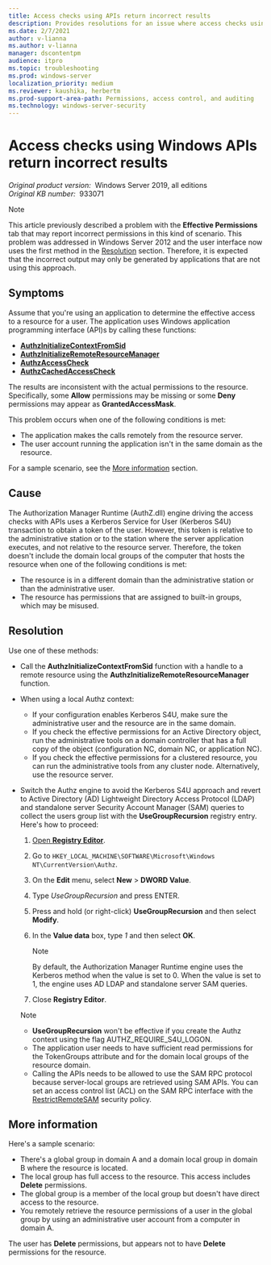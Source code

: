 ```yaml
---
title: Access checks using APIs return incorrect results
description: Provides resolutions for an issue where access checks using Windows APIs return incorrect results.
ms.date: 2/7/2021
author: v-lianna
ms.author: v-lianna
manager: dscontentpm
audience: itpro
ms.topic: troubleshooting
ms.prod: windows-server
localization_priority: medium
ms.reviewer: kaushika, herbertm
ms.prod-support-area-path: Permissions, access control, and auditing
ms.technology: windows-server-security
---
```

# Access checks using Windows APIs return incorrect results

_Original product version:_ &nbsp;Windows Server 2019, all editions  
_Original KB number:_ &nbsp;933071

> [!NOTE]
> This article previously described a problem with the **Effective Permissions** tab that may report incorrect permissions in this kind of scenario. This problem was addressed in Windows Server 2012 and the user interface now uses the first method in the [Resolution](#resolution) section. Therefore, it is expected that the incorrect output may only be generated by applications that are not using this approach.

## Symptoms

Assume that you're using an application to determine the effective access to a resource for a user. The application uses Windows application programming interface (API)s by calling these functions:

- [**AuthzInitializeContextFromSid**](/windows/win32/api/authz/nf-authz-authzinitializecontextfromsid)
- [**AuthzInitializeRemoteResourceManager**](/windows/win32/api/authz/nf-authz-authzinitializeremoteresourcemanager)
- [**AuthzAccessCheck**](/windows/win32/api/authz/nf-authz-authzaccesscheck)
- [**AuthzCachedAccessCheck**](/windows/win32/api/authz/nf-authz-authzcachedaccesscheck)

The results are inconsistent with the actual permissions to the resource. Specifically, some **Allow** permissions may be missing or some **Deny** permissions may appear as **GrantedAccessMask**.

This problem occurs when one of the following conditions is met:

- The application makes the calls remotely from the resource server.
- The user account running the application isn't in the same domain as the resource.

For a sample scenario, see the [More information](#more-information) section.

## Cause

The Authorization Manager Runtime (AuthZ.dll) engine driving the access checks with APIs uses a Kerberos Service for User (Kerberos S4U) transaction to obtain a token of the user. However, this token is relative to the administrative station or to the station where the server application executes, and not relative to the resource server. Therefore, the token doesn't include the domain local groups of the computer that hosts the resource when one of the following conditions is met:

- The resource is in a different domain than the administrative station or than the administrative user.
- The resource has permissions that are assigned to built-in groups, which may be misused.

## Resolution

Use one of these methods:

- Call the **AuthzInitializeContextFromSid** function with a handle to a remote resource using the **AuthzInitializeRemoteResourceManager** function.
- When using a local Authz context:
  - If your configuration enables Kerberos S4U, make sure the administrative user and the resource are in the same domain.
  - If you check the effective permissions for an Active Directory object, run the administrative tools on a domain controller that has a full copy of the object (configuration NC, domain NC, or application NC).
  - If you check the effective permissions for a clustered resource, you can run the administrative tools from any cluster node. Alternatively, use the resource server.
- Switch the Authz engine to avoid the Kerberos S4U approach and revert to Active Directory (AD) Lightweight Directory Access Protocol (LDAP) and standalone server Security Account Manager (SAM) queries to collect the users group list with the **UseGroupRecursion** registry entry. Here's how to proceed:

    1. [Open **Registry Editor**](https://support.microsoft.com/windows/how-to-open-registry-editor-in-windows-10-deab38e6-91d6-e0aa-4b7c-8878d9e07b11).
    2. Go to `HKEY_LOCAL_MACHINE\SOFTWARE\Microsoft\Windows NT\CurrentVersion\Authz`.
    3. On the **Edit** menu, select **New** > **DWORD Value**.
    4. Type *UseGroupRecursion* and press ENTER.
    5. Press and hold (or right-click) **UseGroupRecursion** and then select **Modify**.
    6. In the **Value data** box, type *1* and then select **OK**.

        > [!NOTE]
        > By default, the Authorization Manager Runtime engine uses the Kerberos method when the value is set to 0. When the value is set to 1, the engine uses AD LDAP and standalone server SAM queries.
    7. Close **Registry Editor**.

    > [!NOTE]
    >
    > - **UseGroupRecursion** won't be effective if you create the Authz context using the flag AUTHZ_REQUIRE_S4U_LOGON.
    > - The application user needs to have sufficient read permissions for the TokenGroups attribute and for the domain local groups of the resource domain.
    > - Calling the APIs needs to be allowed to use the SAM RPC protocol because server-local groups are retrieved using SAM APIs. You can set an access control list (ACL) on the SAM RPC interface with the [RestrictRemoteSAM](/windows/security/threat-protection/security-policy-settings/network-access-restrict-clients-allowed-to-make-remote-sam-calls) security policy.

## More information

Here's a sample scenario:

- There's a global group in domain A and a domain local group in domain B where the resource is located.
- The local group has full access to the resource. This access includes **Delete** permissions.
- The global group is a member of the local group but doesn't have direct access to the resource.
- You remotely retrieve the resource permissions of a user in the global group by using an administrative user account from a computer in domain A.

The user has **Delete** permissions, but appears not to have **Delete** permissions for the resource.
